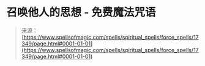 <!--yml

category: 未分类

date: 2024-06-12 18:58:21

-->

# 召唤他人的思想 - 免费魔法咒语

> 来源：[https://www.spellsofmagic.com/spells/spiritual_spells/force_spells/17349/page.html#0001-01-01](https://www.spellsofmagic.com/spells/spiritual_spells/force_spells/17349/page.html#0001-01-01)
